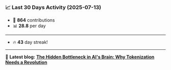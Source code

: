 <!--START_STATS-->
### 📈 Last 30 Days Activity (2025-07-13)  
- 🧮 **864** contributions  
- 📊 **28.8** per day
---
- 🔥 **43** day streak!
---
📝 **Latest blog:** [**The Hidden Bottleneck in AI's Brain: Why Tokenization Needs a Revolution**](https://andriak.com/blog/tokenization-revolution)
<!--END_STATS-->
